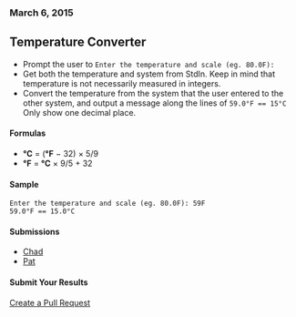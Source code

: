 ### March 6, 2015
## Temperature Converter

 * Prompt the user to `Enter the temperature and scale (eg. 80.0F): `
 * Get both the temperature and system from StdIn. Keep in mind that temperature
is not necessarily measured in integers.
 * Convert the temperature from the system that the user entered to the other
system, and output a message along the lines of `59.0°F == 15°C`
Only show one decimal place.

#### Formulas
 * **°C** = (**°F** − 32) × 5/9  
 * **°F** = **°C** × 9/5 + 32  

#### Sample

```text
Enter the temperature and scale (eg. 80.0F): 59F
59.0°F == 15.0°C
```

#### Submissions
  * [Chad](https://github.com/AICSC/Coding-Challenges/blob/master/2015/03-06/Chad/Challenge2.java)
  * [Pat](https://github.com/AICSC/Coding-Challenges/tree/master/2015/03-06/Pat)

#### Submit Your Results
[Create a Pull Request](https://github.com/AICSC/Coding-Challenges/new/master/2015/03-06/)

